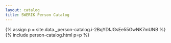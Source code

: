 ```yaml
---
layout: catalog
title: SWERIK Person Catalog
---
```

{% assign p = site.data._person-catalog.i-2BqYDfJGsEe55GwNK7mUNB %}
{% include person-catalog.html p=p %}

